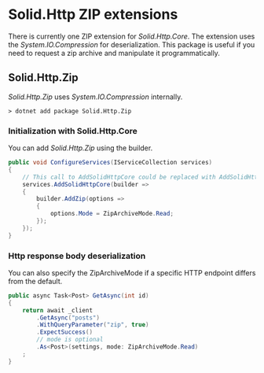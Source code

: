 # Solid.Http ZIP extensions

There is currently one ZIP extension for _Solid.Http.Core_. The extension uses the _System.IO.Compression_ for deserialization. This package is useful if you need to request a zip archive and manipulate it programmatically.

## Solid.Http.Zip

_Solid.Http.Zip_ uses _System.IO.Compression_ internally.

```cli
> dotnet add package Solid.Http.Zip
```

### Initialization with Solid.Http.Core
You can add _Solid.Http.Zip_ using the builder.

```csharp
public void ConfigureServices(IServiceCollection services)
{
    // This call to AddSolidHttpCore could be replaced with AddSolidHttp
    services.AddSolidHttpCore(builder => 
    {
        builder.AddZip(options => 
        {
            options.Mode = ZipArchiveMode.Read;
        });
    });
}
```

### Http response body deserialization

You can also specify the ZipArchiveMode if a specific HTTP endpoint differs from the default.

```csharp
public async Task<Post> GetAsync(int id)
{
    return await _client
        .GetAsync("posts")
        .WithQueryParameter("zip", true)
        .ExpectSuccess()
        // mode is optional
        .As<Post>(settings, mode: ZipArchiveMode.Read)
    ;
}
```
